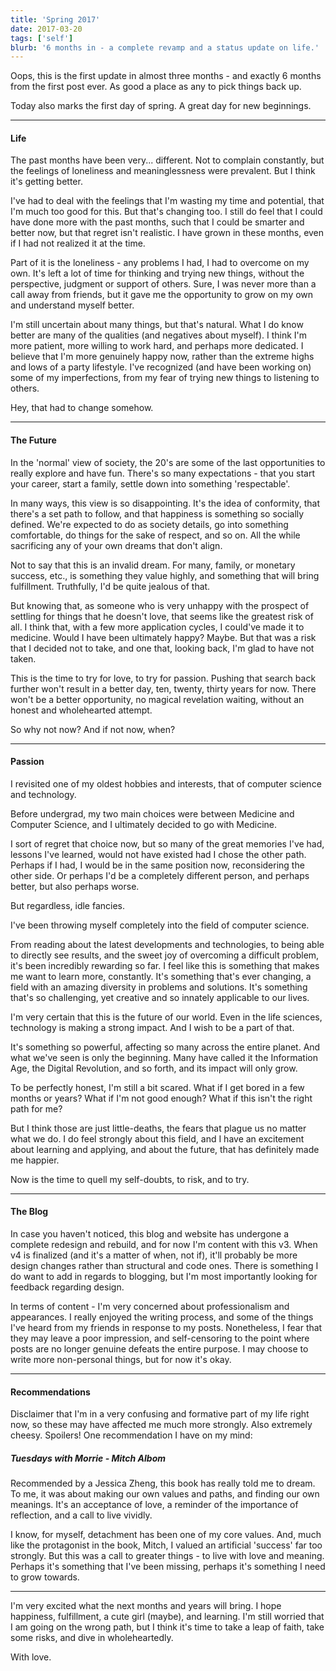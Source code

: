 ```yaml
---
title: 'Spring 2017'
date: 2017-03-20
tags: ['self']
blurb: '6 months in - a complete revamp and a status update on life.'
---
```


Oops, this is the first update in almost three months - and exactly 6 months from the first post ever. As good a place as any to pick things back up.

Today also marks the first day of spring. A great day for new beginnings.

---

#### Life

The past months have been very... different. Not to complain constantly, but the feelings of loneliness and meaninglessness were prevalent. But I think it's getting better.

I've had to deal with the feelings that I'm wasting my time and potential, that I'm much too good for this. But that's changing too. I still do feel that I could have done more with the past months, such that I could be smarter and better now, but that regret isn't realistic. I have grown in these months, even if I had not realized it at the time.

Part of it is the loneliness - any problems I had, I had to overcome on my own. It's left a lot of time for thinking and trying new things, without the perspective, judgment or support of others. Sure, I was never more than a call away from friends, but it gave me the opportunity to grow on my own and understand myself better.

I'm still uncertain about many things, but that's natural. What I do know better are many of the qualities (and negatives about myself). I think I'm more patient, more willing to work hard, and perhaps more dedicated. I believe that I'm more genuinely happy now, rather than the extreme highs and lows of a party lifestyle. I've recognized (and have been working on) some of my imperfections, from my fear of trying new things to listening to others.

Hey, that had to change somehow.

---

#### The Future

In the 'normal' view of society, the 20's are some of the last opportunities to really explore and have fun. There's so many expectations - that you start your career, start a family, settle down into something 'respectable'.

In many ways, this view is so disappointing. It's the idea of conformity, that there's a set path to follow, and that happiness is something so socially defined. We're expected to do as society details, go into something comfortable, do things for the sake of respect, and so on. All the while sacrificing any of your own dreams that don't align.

Not to say that this is an invalid dream. For many, family, or monetary success, etc., is something they value highly, and something that will bring fulfillment. Truthfully, I'd be quite jealous of that.

But knowing that, as someone who is very unhappy with the prospect of settling for things that he doesn't love, that seems like the greatest risk of all. I think that, with a few more application cycles, I could've made it to medicine. Would I have been ultimately happy? Maybe. But that was a risk that I decided not to take, and one that, looking back, I'm glad to have not taken.

This is the time to try for love, to try for passion. Pushing that search back further won't result in a better day, ten, twenty, thirty years for now. There won't be a better opportunity, no magical revelation waiting, without an honest and wholehearted attempt.

So why not now? And if not now, when?

---

#### Passion

I revisited one of my oldest hobbies and interests, that of computer science and technology.

Before undergrad, my two main choices were between Medicine and Computer Science, and I ultimately decided to go with Medicine.

I sort of regret that choice now, but so many of the great memories I've had, lessons I've learned, would not have existed had I chose the other path. Perhaps if I had, I would be in the same position now, reconsidering the other side. Or perhaps I'd be a completely different person, and perhaps better, but also perhaps worse.

But regardless, idle fancies.

I've been throwing myself completely into the field of computer science.

From reading about the latest developments and technologies, to being able to directly see results, and the sweet joy of overcoming a difficult problem, it's been incredibly rewarding so far. I feel like this is something that makes me want to learn more, constantly. It's something that's ever changing, a field with an amazing diversity in problems and solutions. It's something that's so challenging, yet creative and so innately applicable to our lives.

I'm very certain that this is the future of our world. Even in the life sciences, technology is making a strong impact. And I wish to be a part of that.

It's something so powerful, affecting so many across the entire planet. And what we've seen is only the beginning. Many have called it the Information Age, the Digital Revolution, and so forth, and its impact will only grow.

To be perfectly honest, I'm still a bit scared. What if I get bored in a few months or years? What if I'm not good enough? What if this isn't the right path for me?

But I think those are just little-deaths, the fears that plague us no matter what we do. I do feel strongly about this field, and I have an excitement about learning and applying, and about the future, that has definitely made me happier.

Now is the time to quell my self-doubts, to risk, and to try.

---

#### The Blog

In case you haven't noticed, this blog and website has undergone a complete redesign and rebuild, and for now I'm content with this v3. When v4 is finalized (and it's a matter of when, not if), it'll probably be more design changes rather than structural and code ones. There is something I do want to add in regards to blogging, but I'm most importantly looking for feedback regarding design.

In terms of content - I'm very concerned about professionalism and appearances. I really enjoyed the writing process, and some of the things I've heard from my friends in response to my posts. Nonetheless, I fear that they may leave a poor impression, and self-censoring to the point where posts are no longer genuine defeats the entire purpose. I may choose to write more non-personal things, but for now it's okay.

---

#### Recommendations

Disclaimer that I'm in a very confusing and formative part of my life right now, so these may have affected me much more strongly. Also extremely cheesy. Spoilers! One recommendation I have on my mind:

##### Tuesdays with Morrie - _Mitch Albom_

Recommended by a Jessica Zheng, this book has really told me to dream. To me, it was about making our own values and paths, and finding our own meanings. It's an acceptance of love, a reminder of the importance of reflection, and a call to live vividly.

I know, for myself, detachment has been one of my core values. And, much like the protagonist in the book, Mitch, I valued an artificial 'success' far too strongly. But this was a call to greater things - to live with love and meaning. Perhaps it's something that I've been missing, perhaps it's something I need to grow towards.

---

I'm very excited what the next months and years will bring. I hope happiness, fulfillment, a cute girl (maybe), and learning. I'm still worried that I am going on the wrong path, but I think it's time to take a leap of faith, take some risks, and dive in wholeheartedly.

With love.
